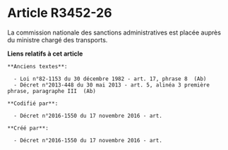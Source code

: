 # Article R3452-26

La commission nationale des sanctions administratives est placée auprès du ministre chargé des transports.

**Liens relatifs à cet article**

	**Anciens textes**:

	  - Loi n°82-1153 du 30 décembre 1982 - art. 17, phrase 8  (Ab)
	  - Décret n°2013-448 du 30 mai 2013 - art. 5, alinéa 3 première phrase, paragraphe III  (Ab)

	**Codifié par**:

	  - Décret n°2016-1550 du 17 novembre 2016 - art.

	**Créé par**:

	  - Décret n°2016-1550 du 17 novembre 2016 - art.
